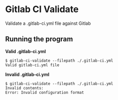 # Gitlab CI Validate

Validate a .gitlab-ci.yml file against Gitlab

## Running the program

**Valid .gitlab-ci.yml**

```
$ gitlab-ci-validate --filepath ./.gitlab-ci.yml
Valid gitlab-ci.yml file
```

**Invalid .gitlab-ci.yml**

```
$ gitlab-ci-validate --filepath ./.gitlab-ci.yml
Invalid contents:
Error: Invalid configuration format
```
